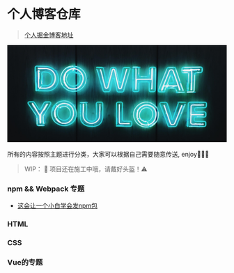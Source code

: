 # 个人博客仓库
> [个人掘金博客地址](https://juejin.im/user/5958c6965188250d9848aeb5)

![logo](./docs/assets/imgs/main/logo.png)

所有的内容按照主题进行分类，大家可以根据自己需要随意传送, enjoy🍻🍻🍻

> WIP： 🚧 项目还在施工中哦，请戴好头盔！⚠️

### npm && Webpack 专题
- [这会让一个小白学会发npm包](https://github.com/thomaszhou63/font-blog/tree/master/docs/topic/npm&&webpack/这会让一个小白学会发npm包.md)

### HTML

### CSS

### Vue的专题